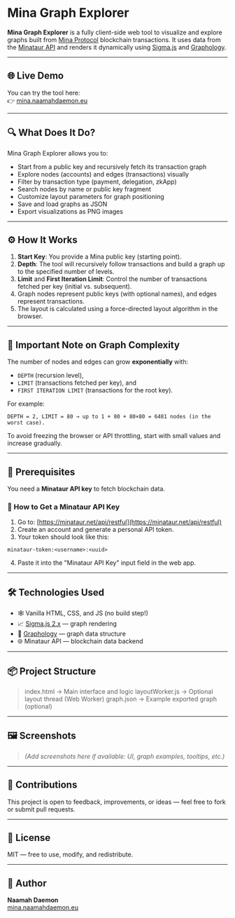 # Mina Graph Explorer

**Mina Graph Explorer** is a fully client-side web tool to visualize and explore graphs built from [Mina Protocol](https://minaprotocol.com) blockchain transactions. It uses data from the [Minataur API](https://minataur.net) and renders it dynamically using [Sigma.js](https://github.com/jacomyal/sigma.js) and [Graphology](https://graphology.github.io/).

---

## 🌐 Live Demo

You can try the tool here:  
👉 [mina.naamahdaemon.eu](https://mina.naamahdaemon.eu)

---

## 🔍 What Does It Do?

Mina Graph Explorer allows you to:

- Start from a public key and recursively fetch its transaction graph
- Explore nodes (accounts) and edges (transactions) visually
- Filter by transaction type (payment, delegation, zkApp)
- Search nodes by name or public key fragment
- Customize layout parameters for graph positioning
- Save and load graphs as JSON
- Export visualizations as PNG images

---

## ⚙️ How It Works

1. **Start Key**: You provide a Mina public key (starting point).
2. **Depth**: The tool will recursively follow transactions and build a graph up to the specified number of levels.
3. **Limit** and **First Iteration Limit**: Control the number of transactions fetched per key (initial vs. subsequent).
4. Graph nodes represent public keys (with optional names), and edges represent transactions.
5. The layout is calculated using a force-directed layout algorithm in the browser.

---

## 🧠 Important Note on Graph Complexity

The number of nodes and edges can grow **exponentially** with:

- `DEPTH` (recursion level),
- `LIMIT` (transactions fetched per key), and
- `FIRST ITERATION LIMIT` (transactions for the root key).

For example:

```
DEPTH = 2, LIMIT = 80 → up to 1 + 80 + 80×80 = 6481 nodes (in the worst case).
```

To avoid freezing the browser or API throttling, start with small values and increase gradually.

---

## 🪪 Prerequisites

You need a **Minataur API key** to fetch blockchain data.

### 🔑 How to Get a Minataur API Key

1. Go to: [https://minataur.net/api/restful](https://minataur.net/api/restful)
2. Create an account and generate a personal API token.
3. Your token should look like this:

`minataur-token:<username>:<uuid>`

4. Paste it into the "Minataur API Key" input field in the web app.

---

## 🛠️ Technologies Used

- 🕸️ Vanilla HTML, CSS, and JS (no build step!)
- 📈 [Sigma.js 2.x](https://github.com/jacomyal/sigma.js) — graph rendering
- 🔗 [Graphology](https://graphology.github.io) — graph data structure
- 🌐 Minataur API — blockchain data backend

---

## 📦 Project Structure

> index.html → Main interface and logic layoutWorker.js → Optional layout thread (Web Worker) 
> graph.json → Example exported graph (optional)


---

## 🖼️ Screenshots

> _(Add screenshots here if available: UI, graph examples, tooltips, etc.)_

---

## 🤝 Contributions

This project is open to feedback, improvements, or ideas — feel free to fork or submit pull requests.

---

## 📄 License

MIT — free to use, modify, and redistribute.

---

## 👤 Author

**Naamah Daemon**  
[mina.naamahdaemon.eu](https://mina.naamahdaemon.eu)